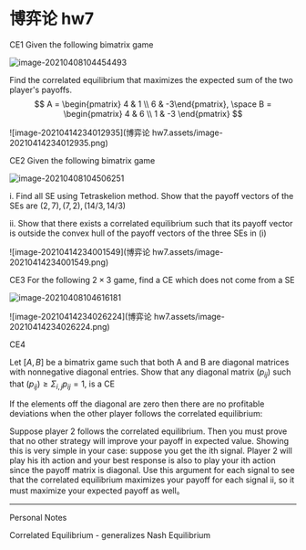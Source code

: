 # 博弈论 hw7

CE1 Given the following bimatrix game

![image-20210408104454493](C:\Users\ligeo\AppData\Roaming\Typora\typora-user-images\image-20210408104454493.png)

Find the correlated equilibrium that maximizes the expected sum of the two player's payoffs. 
$$
A = \begin{pmatrix} 4 & 1 \\ 6 & -3\end{pmatrix}, \space B = \begin{pmatrix} 4 & 6 \\ 1 & -3 \end{pmatrix}
$$

![image-20210414234012935](博弈论 hw7.assets/image-20210414234012935.png)


CE2 Given the following bimatrix  game

![image-20210408104506251](C:\Users\ligeo\AppData\Roaming\Typora\typora-user-images\image-20210408104506251.png)

i. Find all SE using Tetraskelion method. Show that the payoff vectors of the SEs are $(2,7), (7,2), (14/3,14/3)$

ii. Show that there exists a correlated equilibrium such that its payoff vector is outside the convex hull of the payoff vectors of the three SEs in (i)

![image-20210414234001549](博弈论 hw7.assets/image-20210414234001549.png)





CE3 For the following $2 \times 3$ game, find a CE which does not come from a SE

![image-20210408104616181](C:\Users\ligeo\AppData\Roaming\Typora\typora-user-images\image-20210408104616181.png)



![image-20210414234026224](博弈论 hw7.assets/image-20210414234026224.png)



CE4

Let $[A,B]$ be a bimatrix game such that both A and B are diagonal matrices with nonnegative diagonal entries. Show that any diagonal matrix $(p_{ij})$ such that $(p_{ij}) \geq \Sigma_{i,j}p_{ij}=1$, is a CE

If the elements off the diagonal are zero then there are no profitable deviations when the other player follows the correlated equilibrium:

Suppose player 2 follows the correlated equilibrium. Then you must prove that no other strategy will improve your payoff in expected value. Showing this is very simple in your case: suppose you get the ith signal. Player 2 will play his ith action and your best response is also to play your ith action since the payoff matrix is diagonal. Use this argument for each signal to see that the correlated equilibrium maximizes your payoff for each signal ii, so it must maximize your expected payoff as well。



<hr>

Personal Notes

Correlated Equilibrium - generalizes Nash Equilibrium

